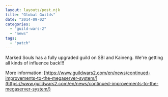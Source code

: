 ```yaml
---
layout: layouts/post.njk
title: "Global Guilds"
date: "2014-09-02"
categories: 
  - "guild-wars-2"
  - "news"
tags: 
  - "patch"
---
```


Marked Souls has a fully upgraded guild on SBI and Kaineng. We're getting all kinds of influence back!!!

More information: [https://www.guildwars2.com/en/news/continued-improvements-to-the-megaserver-system/](https://www.guildwars2.com/en/news/continued-improvements-to-the-megaserver-system/)
